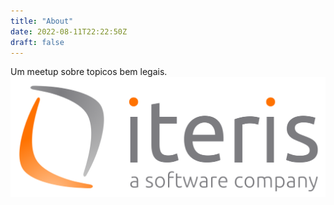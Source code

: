 ```yaml
---
title: "About"
date: 2022-08-11T22:22:50Z
draft: false
---
```


Um meetup sobre topicos bem legais.
![Iteris Logo](/img/logo.webp)
